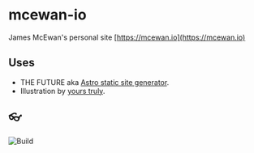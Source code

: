 # mcewan-io

James McEwan's personal site [https://mcewan.io](https://mcewan.io)

## Uses

- THE FUTURE aka [Astro static site generator](https://astro.build).
- Illustration by [yours truly](https://mcewan.ink).

## 👓

![Build](https://github.com/jamesmcewan/mcwn/workflows/Build/badge.svg)
